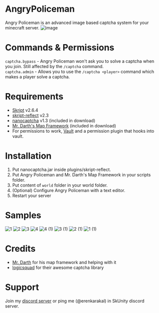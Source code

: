# AngryPoliceman
Angry Policeman is an advanced image based captcha system for your minecraft server.
![image](https://user-images.githubusercontent.com/67760502/222389664-19fe70ca-f967-4778-9493-54fa58dc1be8.png)

# Commands & Permissions
`captcha.bypass` - Angry Policeman won't ask you to solve a captcha when you join. Still affected by the `/captcha` command.  
`captcha.admin` - Allows you to use the `/captcha <player>` command which makes a player solve a captcha.

# Requirements
- [Skript](https://github.com/SkriptLang/Skript/releases) v2.6.4
- [skript-reflect](https://github.com/TPGamesNL/skript-reflect/releases) v2.3
- [nanocaptcha](https://github.com/logicsquad/nanocaptcha/releases) v1.3 (included in download)
- [Mr. Darth's Map Framework](https://github.com/Mr-Darth/Skriptness/blob/master/scripts/misc/map-renderers.sk) (included in download)
- For permissions to work, [Vault](https://github.com/MilkBowl/Vault/releases) and a permission plugin that hooks into vault.

# Installation
1. Put nanocaptcha.jar inside plugins/skript-reflect.
2. Put Angry Policeman and Mr. Darth's Map Framework in your scripts folder.
3. Put content of `world` folder in your world folder.
4. (Optional) Configure Angry Policeman with a text editor.
5. Restart your server

# Samples
![1](https://user-images.githubusercontent.com/67760502/222256105-9166c384-cbe7-4f7b-8083-79689b3e1f4a.png)
![2](https://user-images.githubusercontent.com/67760502/222256111-69b831d5-ee52-41a3-bdd9-b07bd84ee64c.png)
![3](https://user-images.githubusercontent.com/67760502/222256115-4fb19702-2923-4d3f-a3df-8749e4c268b7.png)
![4](https://user-images.githubusercontent.com/67760502/222256122-3171fe47-d31c-4bcc-bb6c-752975a15bc6.png)
![4 (1)](https://user-images.githubusercontent.com/67760502/222256284-1ab83c8d-32a5-4c6c-83ff-359a6ba032d0.png)
![3 (1)](https://user-images.githubusercontent.com/67760502/222256292-b4bb7efa-b9cd-47d5-8971-c7856be698e1.png)
![2 (1)](https://user-images.githubusercontent.com/67760502/222256297-17163fff-8b69-458e-bee1-e4f3fc25bf73.png)
![1 (1)](https://user-images.githubusercontent.com/67760502/222256299-c435762c-f6c2-421e-b129-f71e5a604511.png)

# Credits
- [Mr. Darth](https://github.com/Mr-Darth) for his map framework and helping with it
- [logicsquad](https://github.com/logicsquad) for their awesome captcha library
 
# Support
Join my [discord server](https://discord.gg/py3hrJJvfy) or ping me (@erenkarakal) in SkUnity discord server.
